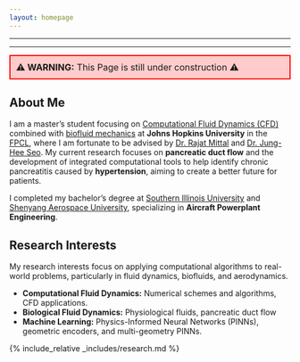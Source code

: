 ```yaml
---
layout: homepage
---
```





---
---
<div style="background-color: #ffcccb; padding: 10px; border: 2px solid red; font-size: 16px;">
<strong>⚠️ WARNING:</strong> This Page is still under construction ⚠️
</div>


## About Me

I am a master’s student focusing on 
[Computational Fluid Dynamics (CFD)](https://engineering.jhu.edu/fsag/) 
combined with 
[biofluid mechanics](https://engineering.jhu.edu/fsag/research/) 
at **Johns Hopkins University** in the 
[FPCL](https://engineering.jhu.edu/fsag/), 
where I am fortunate to be advised by 
[Dr. Rajat Mittal](https://me.jhu.edu/faculty/rajat-mittal/) and 
[Dr. Jung-Hee Seo](https://engineering.jhu.edu/fsag/people/faculty/jung_hee_seo/). 
My current research focuses on **pancreatic duct flow** and the development of integrated computational tools to help identify chronic pancreatitis caused by **hypertension**, aiming to create a better future for patients.

I completed my bachelor’s degree at 
[Southern Illinois University](https://siu.edu) and 
[Shenyang Aerospace University](https://en.sau.edu.cn), 
specializing in **Aircraft Powerplant Engineering**.


## Research Interests

My research interests focus on applying computational algorithms to real-world problems, particularly in fluid dynamics, biofluids, and aerodynamics.

- **Computational Fluid Dynamics:** Numerical schemes and algorithms, CFD applications.
- **Biological Fluid Dynamics:** Physiological fluids, pancreatic duct flow
- **Machine Learning:** Physics-Informed Neural Networks (PINNs), geometric encoders, and multi-geometry PINNs.


<!-- 
## Current Research 

My current research involves theoretical and numerical modeling of Pancreatic Duct flows.


- **Computation Fluid Dynamcis:** Numerical 
- **Machine Learning:** meta-learning, incremental learning, transfer learning
 -->

{% include_relative _includes/research.md %}

